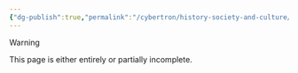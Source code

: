 ```yaml
---
{"dg-publish":true,"permalink":"/cybertron/history-society-and-culture/history/thirteen/"}
---
```

  
>[!warning] 
>This page is either entirely or partially incomplete. 

